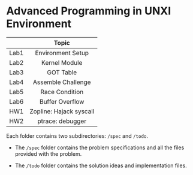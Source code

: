 # Advanced Programming in UNXI Environment

||Topic|
|:-:|:-:|
|Lab1|Environment Setup|
|Lab2|Kernel Module|
|Lab3|GOT Table|
|Lab4|Assemble Challenge|
|Lab5|Race Condition|
|Lab6|Buffer Overflow|
|HW1|Zopline: Hajack syscall|
|HW2|ptrace: debugger|

Each folder contains two subdirectories: `/spec` and `/todo`.

+ The `/spec` folder contains the problem specifications and all the files provided with the problem.

+ The `/todo` folder contains the solution ideas and implementation files.
